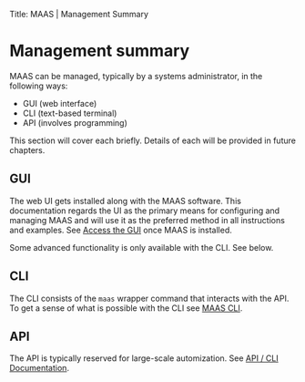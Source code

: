 Title: MAAS | Management Summary


# Management summary

MAAS can be managed, typically by a systems administrator, in the following
ways:

- GUI (web interface)
- CLI (text-based terminal)
- API (involves programming)

This section will cover each briefly. Details of each will be provided in
future chapters.


## GUI

The web UI gets installed along with the MAAS software. This documentation
regards the UI as the primary means for configuring and managing MAAS and will
use it as the preferred method in all instructions and examples. See
[Access the GUI](./installconfig-gui.html) once MAAS is installed.

Some advanced functionality is only available with the CLI. See below.


## CLI

The CLI consists of the `maas` wrapper command that interacts with the API. To
get a sense of what is possible with the CLI see [MAAS CLI](./manage-cli.html).


## API

The API is typically reserved for large-scale automization. See
[API / CLI Documentation](http://maas.ubuntu.com/docs/index.html#api-cli-documentation). 
